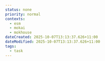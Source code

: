```yaml
---
status: none
priority: normal
contexts:
  - esm
  - mokai
  - mokhouse
dateCreated: 2025-10-07T13:13:37.626+11:00
dateModified: 2025-10-07T13:13:37.626+11:00
tags:
  - task
---
```

